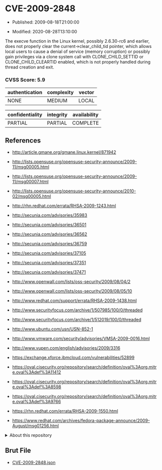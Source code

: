 # CVE-2009-2848

- Published: 2009-08-18T21:00:00

- Modified: 2020-08-28T13:10:00

The execve function in the Linux kernel, possibly 2.6.30-rc6 and earlier, does not properly clear the current->clear_child_tid pointer, which allows local users to cause a denial of service (memory corruption) or possibly gain privileges via a clone system call with CLONE_CHILD_SETTID or CLONE_CHILD_CLEARTID enabled, which is not properly handled during thread creation and exit.

### CVSS Score: **5.9**

| authentication | complexity | vector |
| --- | --- | --- |
| NONE | MEDIUM | LOCAL |

| confidentiality | integrity | availability |
| --- | --- | --- |
| PARTIAL | PARTIAL | COMPLETE |

## References

* http://article.gmane.org/gmane.linux.kernel/871942

* http://lists.opensuse.org/opensuse-security-announce/2009-11/msg00005.html

* http://lists.opensuse.org/opensuse-security-announce/2009-11/msg00007.html

* http://lists.opensuse.org/opensuse-security-announce/2010-02/msg00005.html

* http://rhn.redhat.com/errata/RHSA-2009-1243.html

* http://secunia.com/advisories/35983

* http://secunia.com/advisories/36501

* http://secunia.com/advisories/36562

* http://secunia.com/advisories/36759

* http://secunia.com/advisories/37105

* http://secunia.com/advisories/37351

* http://secunia.com/advisories/37471

* http://www.openwall.com/lists/oss-security/2009/08/04/2

* http://www.openwall.com/lists/oss-security/2009/08/05/10

* http://www.redhat.com/support/errata/RHSA-2009-1438.html

* http://www.securityfocus.com/archive/1/507985/100/0/threaded

* http://www.securityfocus.com/archive/1/512019/100/0/threaded

* http://www.ubuntu.com/usn/USN-852-1

* http://www.vmware.com/security/advisories/VMSA-2009-0016.html

* http://www.vupen.com/english/advisories/2009/3316

* https://exchange.xforce.ibmcloud.com/vulnerabilities/52899

* https://oval.cisecurity.org/repository/search/definition/oval%3Aorg.mitre.oval%3Adef%3A11412

* https://oval.cisecurity.org/repository/search/definition/oval%3Aorg.mitre.oval%3Adef%3A8598

* https://oval.cisecurity.org/repository/search/definition/oval%3Aorg.mitre.oval%3Adef%3A9766

* https://rhn.redhat.com/errata/RHSA-2009-1550.html

* https://www.redhat.com/archives/fedora-package-announce/2009-August/msg01256.html

<details>
<summary>About this repository</summary> 

  This repository is part of the project [Live Hack CVE](https://github.com/Live-Hack-CVE). Main website can be found [www.live-hack.org](https://www.live-hack.org) 
  
  Made by [Sn0wAlice](https://github.com/Sn0wAlice) for the people that care about security and need to have a feed of the latest CVEs. Hope you enjoy it, don't forget to star the repo and follow me on [Twitter](https://twitter.com/Sn0wAlice) and [Github](https://github.com/Sn0wAlice). And that is my [personnal website](https://www.alice-snow.me/)

  - [Home Page](https://github.com/Live-Hack-CVE)
  - [Framework](https://github.com/Live-Hack-CVE/cve-framework)
  - [CVE database](https://github.com/Live-Hack-CVE/full_database)
  - [Changelog](https://github.com/Live-Hack-CVE/Changelog)
</details>

## Brut File

* [CVE-2009-2848.json](https://raw.githubusercontent.com/Live-Hack-CVE/full_database/main/cves/2009/CVE-2009-2848.json)

